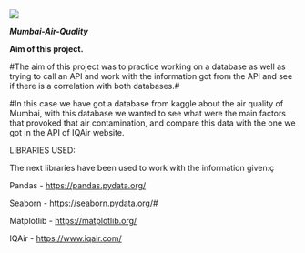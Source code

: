 <img src="/https://img.itinari.com/pages/images/original/5562d418-1616-409e-b458-a6ee61e46bac-istock-843318826.jpg?ch=DPR&dpr=1&w=1200&h=800&s=b08e442bc0c8d428106a238ce77f70da">




***Mumbai-Air-Quality***

**Aim of this project.**

#The aim of this project was to practice working on a database as well as trying to call an API and work with the information got from the API and see if there is a correlation with both databases.#

#In this case we have got a database from kaggle about the air quality of Mumbai, with this database we wanted to see what were the main factors that provoked that air contamination, and compare this data with the one we got in the API of IQAir website.

LIBRARIES USED:

 The next libraries have been used to work with the information given:ç

Pandas - https://pandas.pydata.org/

Seaborn - https://seaborn.pydata.org/#

Matplotlib - https://matplotlib.org/

IQAir - https://www.iqair.com/

